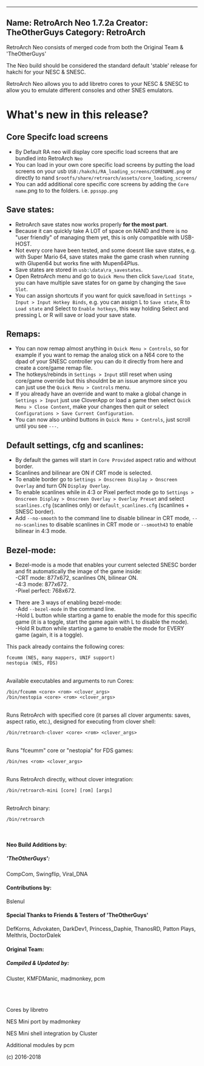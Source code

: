 -----------------------
Name: RetroArch Neo 1.7.2a
Creator: TheOtherGuys
Category: RetroArch
-----------------------

RetroArch Neo consists of merged code from both the Original Team & 'TheOtherGuys'

The Neo build should be considered the standard default 'stable' release for hakchi for your NESC & SNESC.

RetroArch Neo allows you to add libretro cores to your NESC & SNESC to allow you to emulate different consoles and other SNES emulators.

# What's new in this release?

## Core Specifc load screens

* By Default RA neo will display core specific load screens that are bundled into RetroArch `Neo`
* You can load in your own core specific load screens by putting the load screens on your usb `USB:/hakchi/RA_loading_screens/CORENAME.png` or directly to nand `$rootfs/share/retroarch/assets/core_loading_screens/`
* You can add additional core specific core screens by adding the `Core name`.png to to the folders. i.e. `ppsspp.png`

## Save states:

* RetroArch save states now works properly **for the most part**.
* Because it can quickly take A LOT of space on NAND and there is no "user friendly" of managing them yet, this is only compatible with USB-HOST.
* Not every core have been tested, and some doesnt like save states, e.g. with Super Mario 64, save states make the game crash when running with Glupen64 but works fine with Mupen64Plus.
* Save states are stored in `usb:\data\ra_savestates`.
* Open RetroArch menu and go to `Quick Menu` then click `Save/Load State`, you can have multiple save states for on game by changing the `Save Slot`.
* You can assign shortcuts if you want for quick save/load in `Settings > Input > Input Hotkey Binds`, e.g. you can assign L to `Save state`, R to `Load state` and Select to `Enable hotkeys`, this way holding Select and pressing L or R will save or load your save state.

## Remaps:

* You can now remap almost anything in `Quick Menu > Controls`, so for example if you want to remap the analog stick on a N64 core to the dpad of your SNESC controller you can do it directly from here and create a core/game remap file.
* The hotkeys/rebinds in `Settings > Input` still reset when using core/game override but this shouldnt be an issue anymore since you can just use the `Quick Menu > Controls` menu.
* If you already have an override and want to make a global change in `Settings > Input` just use CloverApp or load a game then select `Quick Menu > Close Content`, make your changes then quit or select `Configurations > Save Current Configuration`.
* You can now also unbind buttons in `Quick Menu > Controls`, just scroll until you see `---`.

## Default settings, cfg and scanlines:

* By default the games will start in `Core Provided` aspect ratio and without border.
* Scanlines and bilinear are ON if CRT mode is selected.
* To enable border go to `Settings > Onscreen Display > Onscreen Overlay` and turn ON `Display Overlay`.
* To enable scanlines while in 4:3 or Pixel perfect mode go to `Settings > Onscreen Display > Onscreen Overlay > Overlay Preset` and select `scanlines.cfg` (scanlines only) or `default_scanlines.cfg` (scanlines + SNESC border).
* Add `--no-smooth` to the command line to disable bilinear in CRT mode, `--no-scanlines` to disable scanlines in CRT mode or `--smooth43` to enable bilinear in 4:3 mode.

## Bezel-mode:

* Bezel-mode is a mode that enables your current selected SNESC border and fit automatically the image of the game inside:  
-CRT mode: 877x672, scanlines ON, bilinear ON.  
-4:3 mode: 877x672.  
-Pixel perfect: 768x672.

* There are 3 ways of enabling bezel-mode:  
-Add `--bezel-mode` in the command line.  
-Hold L button while starting a game to enable the mode for this specific game (it is a toggle, start the game again with L to disable the mode).  
-Hold R button while starting a game to enable the mode for EVERY game (again, it is a toggle).

This pack already contains the following cores:

```
fceumm (NES, many mappers, UNIF support)
nestopia (NES, FDS)
```

<br>
Available executables and arguments to run Cores:

```
/bin/fceumm <core> <rom> <clover_args>
/bin/nestopia <core> <rom> <clover_args>
```

<br>
Runs RetroArch with specified core (it parses all clover arguments: saves, aspect ratio, etc.), designed for executing from clover shell:

```
/bin/retroarch-clover <core> <rom> <clover_args>
```

<br>
Runs "fceumm" core or "nestopia" for FDS games:

```
/bin/nes <rom> <clover_args>
```

<br>
Runs RetroArch directly, without clover integration:

```
/bin/retroarch-mini [core] [rom] [args]
```

<br>
RetroArch binary:

```
/bin/retroarch
```
<br>

#### **Neo Build Additions by:**
##### 'TheOtherGuys':
CompCom, Swingflip, Viral_DNA

#### **Contributions by:**
Bslenul

#### Special Thanks to Friends & Testers of 'TheOtherGuys'
DefKorns, Advokaten, DarkDev1, Princess_Daphie, ThanosRD, Patton Plays, Melthris, DoctorDalek

#### **Original Team:**
##### Compiled & Updated by:
Cluster, KMFDManic, madmonkey, pcm
<br><br>
<br><br>

Cores by libretro

NES Mini port by madmonkey

NES Mini shell integration by Cluster

Additional modules by pcm

(c) 2016-2018

